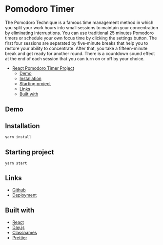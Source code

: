 # Pomodoro Timer

The Pomodoro Technique is a famous time management method in which you split your work hours into small sessions to maintain your concentration by eliminating interruptions. You can use traditional 25 minutes Pomodoro timers or schedule your own focus time by clicking the settings button. The first four sessions are separated by five-minute breaks that help you to restore your ability to concentrate. After that, you take a fifteen-minute break and get ready for another round. There is a countdown sound effect at the end of each session that you can turn on or off by your choice.

- [React Pomodoro Timer Project](#react-pomodoro-timer-project)
  - [Demo](#demo)
  - [Installation](#installation)
  - [Starting project](#starting-project)
  - [Links](#links)
  - [Built with](#built-with)

## Demo

## Installation

```
yarn install
```

## Starting project

```
yarn start
```

## Links

- [Github](https://github.com/gizemnkorkmaz/pomodoro-timer)
- [Deployment](https://pomodoro-timer-wine.vercel.app/)

## Built with

- [React](https://reactjs.org/)
- [Day.js](https://day.js.org/)
- [Classnames](https://github.com/JedWatson/classnames)
- [Prettier](https://prettier.io/)
